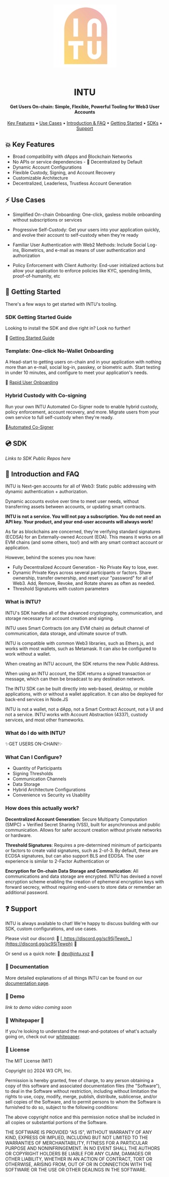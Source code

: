 
<h1 align="center">
  <br>
  <p align="center">
<img src="Door_INTU_Grad_Trans.png" alt="drawing" width="200" style="margin:0 auto; display:block;"/>
</p>
  <br>
  INTU  <br>
</h1>
<h4 align="center">Get Users On-chain: Simple, Flexible, Powerful Tooling for Web3 User Accounts </h4>
<p align="center">
  <a href="#boom-key-features">Key Features</a> •
  <a href="#zap-use-cases">Use Cases</a> •
  <a href="#wave-introduction-and-faq">Introduction & FAQ</a> •
  <a href="#rocket-getting-started">Getting Started</a> •
  <a href="#cd-sdk">SDKs</a> •
  <a href="#question-support">Support</a>
</p>

## :boom: Key Features
* Broad compatibility with dApps and Blockchain Networks
* No APIs or service dependencies - :100: Decentralized by Default
* Dynamic Account Configurations
* Flexible Custody, Signing, and Account Recovery
* Customizable Architecture
* Decentralized, Leaderless, Trustless Account Generation

## :zap: Use Cases
* Simplified On-chain Onboarding: One-click, gasless mobile onboarding without subscriptions or services

* Progressive Self-Custody: Get your users into your application quickly, and evolve their account to self-custody when they're ready

* Familiar User Authentication with Web2 Methods: Include Social Log-ins, Biometrics, and e-mail as means of user authentication and authorization

* Policy Enforcement with Client Authority: End-user initialized actions but allow your application to enforce policies like KYC, spending limits, proof-of-humanity, etc

## :rocket: Getting Started
There's a few ways to get started with INTU's tooling. 
### SDK Getting Started Guide
Looking to install the SDK and dive right in? Look no further! 

:beginner: [Getting Started Guide](https://docs.intu.xyz/guides/quickstart-overview.html)

### Template: One-click No-Wallet Onboarding
A Head-start to getting users on-chain and in your application with nothing more than an e-mail, social log-in, passkey, or biometric auth. Start testing in under 10 minutes, and configure to meet your application's needs.

:repeat_one: [Rapid User Onboarding](https://docs.intu.xyz/guides/rapid-customer-onboard.html)

### Hybrid Custody with Co-signing
Run your own INTU Automated Co-Signer node to enable hybrid custody, policy enforcement, account recovery, and more. Migrate users from your own service to full self-custody when they're ready. 

:robot:[Automated Co-Signer](https://github.com/w3-key/intu_node_signer)

## :cd: SDK
*Links to SDK Public Repos here*

## :wave: Introduction and FAQ
INTU is Next-gen accounts for all of Web3: Static public addressing with dynamic authentication + authorization. 

Dynamic accounts evolve over time to meet user needs, without transferring assets between accounts, or updating smart contracts.

**INTU is not a service. You will not pay a subscription. You do not need an API key. Your product, and your end-user accounts will always work!**

As far as blockchains are concerned, they're verifying standard signatures (ECDSA) for an Externally-owned Account (EOA). This means it works on all EVM chains (and some others, too!) and with any smart contract account or application. 

However, behind the scenes you now have:
- Fully Decentralized Account Generation - No Private Key to lose, ever.
- Dynamic Private Keys across several participants or factors. Share ownership, transfer ownership, and reset your "password" for all of Web3. Add, Remove, Revoke, and Rotate shares as often as needed.
- Threshold Signatures with custom parameters

### What is INTU?
INTU's SDK handles all of the advanced cryptography, communication, and storage necessary for account creation and signing. 

INTU uses Smart Contracts (on any EVM chain) as default channel of communication, data storage, and ultimate source of truth.

INTU is compatible with common Web3 libraries, such as Ethers.js, and works with most wallets, such as Metamask. It can also be configured to work without a wallet.

When creating an INTU account, the SDK returns the new Public Address.

When using an INTU account, the SDK returns a signed transaction or message, which can then be broadcast to any destination network. 

The INTU SDK can be built directly into web-based, desktop, or mobile applications, with or without a wallet application. It can also be deployed for back-end services in Node.JS

INTU is not a wallet, not a dApp, not a Smart Contract Account, not a UI and not a service. INTU works with Account Abstraction (4337), custody services, and most other frameworks.

### What do I do with INTU?
:sparkles:GET USERS ON-CHAIN!:sparkles:



### What Can I Configure?
- Quantity of Participants
- Signing Thresholds
- Communication Channels
- Data Storage
- Hybrid Architecture Configurations
- Convenience vs Security vs Usability 

### How does this actually work?
**Decentralized Account Generation**: Secure Multiparty Computation (SMPC) + Verified Secret Sharing (VSS), built for asynchronous and public communication. Allows for safer account creation without private networks or hardware.

**Threshold Signatures**: Requires a pre-determined minimum of participants or factors to create valid signatures, such as 2-of-3. By default, these are ECDSA signatures, but can also support BLS and EDDSA. The user experience is similar to 2-Factor Authentication or 

**Encryption for On-chain Data Storage and Communication**: All communications and data storage are encrypted. INTU has devised a novel encryption scheme enabling the creation of ephemeral encryption keys with forward secrecy, without requiring end-users to store data or remember an additional password. 

##  :question: Support
INTU is always available to chat! We're happy to discuss building with our SDK, custom configurations, and use cases. 

Please visit our discord: 🏮 [_https://discord.gg/sc9SjTewph_](https://discord.gg/sc9SjTewph) 🏮

Or send us a quick note: :email: <dev@intu.xyz> :email:

### :book: Documentation

More detailed explanations of all things INTU can be found on our [documentation page](https://docs.intu.xyz).

### :tada: Demo
*link to demo video coming soon*

### :meat_on_bone: Whitepaper :fries:
If you're looking to understand the meat-and-potatoes of what's actually going on, check out our [whitepaper](https://docs.intu.xyz/in-depth/introduction-to-deoas/whitepaper.html).

### :memo: License
The MIT License (MIT)

Copyright (c) 2024 W3 CPI, Inc.

Permission is hereby granted, free of charge, to any person obtaining a copy of this software and associated documentation files (the "Software"), to deal in the Software without restriction, including without limitation the rights to use, copy, modify, merge, publish, distribute, sublicense, and/or sell copies of the Software, and to permit persons to whom the Software is furnished to do so, subject to the following conditions:

The above copyright notice and this permission notice shall be included in all copies or substantial portions of the Software.

THE SOFTWARE IS PROVIDED "AS IS", WITHOUT WARRANTY OF ANY KIND, EXPRESS OR IMPLIED, INCLUDING BUT NOT LIMITED TO THE WARRANTIES OF MERCHANTABILITY, FITNESS FOR A PARTICULAR PURPOSE AND NONINFRINGEMENT. IN NO EVENT SHALL THE AUTHORS OR COPYRIGHT HOLDERS BE LIABLE FOR ANY CLAIM, DAMAGES OR OTHER LIABILITY, WHETHER IN AN ACTION OF CONTRACT, TORT OR OTHERWISE, ARISING FROM, OUT OF OR IN CONNECTION WITH THE SOFTWARE OR THE USE OR OTHER DEALINGS IN THE SOFTWARE.
